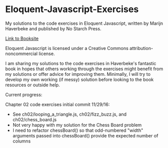 # Eloquent-Javascript-Exercises

My solutions to the code exercises in Eloquent Javascript, written by Marijn Haverbeke and published
by No Starch Press. 

[Link to Booksite](http://eloquentjavascript.net/)

Eloquent Javascript is licensed under a Creative Commons attribution-noncommercial license. 

I am sharing my solutions to the code exercises in Haverbeke's fantastic book in hopes that
others working through the exercises might benefit from my solutions or offer advice for improving them.
Minimally, I will try to develop my own working (if messy) solution before looking to the book resources or outside help.

Current progress:

Chapter 02 code exercises initial commit 11/29/16:  
- See ch02/looping_a_triangle.js, ch02/fizz_buzz.js, and ch02/chess_board.js  
- Not very happy with my solution for the Chess Board problem  
- I need to refactor chessBoard() so that odd-numbered "width" arguments passed into chessBoard() provide the expected number of columns 




